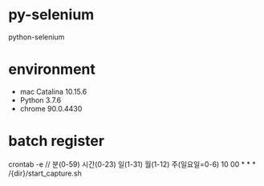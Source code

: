 # py-selenium
python-selenium

# environment
- mac Catalina 10.15.6
- Python 3.7.6
- chrome 90.0.4430

# batch register
crontab -e
// 분(0-59) 시간(0-23) 일(1-31) 월(1-12) 주(일요일=0-6)
10 00 * * * /{dir}/start_capture.sh
